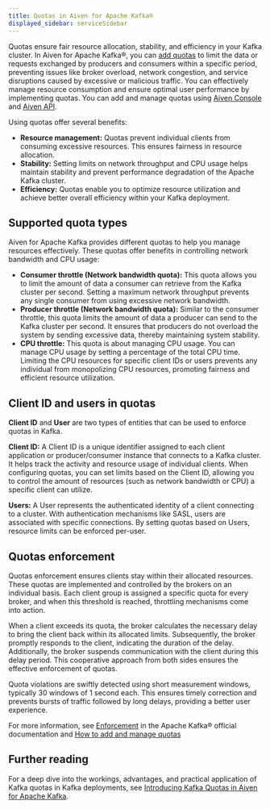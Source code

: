 ```yaml
---
title: Quotas in Aiven for Apache Kafka®
displayed_sidebar: serviceSidebar
---
```


Quotas ensure fair resource allocation, stability, and efficiency in your Kafka cluster.
In Aiven for Apache Kafka®, you can
[add quotas](/docs/products/kafka/howto/manage-quotas) to limit the data or requests
exchanged by producers and
consumers within a specific period, preventing issues like broker
overload, network congestion, and service disruptions caused by
excessive or malicious traffic. You can effectively manage resource
consumption and ensure optimal user performance by implementing quotas.
You can add and manage quotas using [Aiven
Console](https://console.aiven.io/) and [Aiven
API](https://api.aiven.io/doc/).

Using quotas offer several benefits:

-   **Resource management:** Quotas prevent individual clients from
    consuming excessive resources. This ensures fairness in resource
    allocation.
-   **Stability:** Setting limits on network throughput and CPU usage
    helps maintain stability and prevent performance degradation of the
    Apache Kafka cluster.
-   **Efficiency:** Quotas enable you to optimize resource utilization
    and achieve better overall efficiency within your Kafka deployment.

## Supported quota types

Aiven for Apache Kafka provides different quotas to help you manage
resources effectively. These quotas offer benefits in controlling
network bandwidth and CPU usage:

-   **Consumer throttle (Network bandwidth quota):** This quota allows
    you to limit the amount of data a consumer can retrieve from the
    Kafka cluster per second. Setting a maximum network throughput
    prevents any single consumer from using excessive network bandwidth.
-   **Producer throttle (Network bandwidth quota):** Similar to the
    consumer throttle, this quota limits the amount of data a producer
    can send to the Kafka cluster per second. It ensures that producers
    do not overload the system by sending excessive data, thereby
    maintaining system stability.
-   **CPU throttle:** This quota is about managing CPU usage. You can
    manage CPU usage by setting a percentage of the total CPU time.
    Limiting the CPU resources for specific client IDs or users prevents
    any individual from monopolizing CPU resources, promoting fairness
    and efficient resource utilization.

## Client ID and users in quotas

**Client ID** and **User** are two types of entities that can be used to
enforce quotas in Kafka.

**Client ID:** A Client ID is a unique identifier assigned to each
client application or producer/consumer instance that connects to a
Kafka cluster. It helps track the activity and resource usage of
individual clients. When configuring quotas, you can set limits based on
the Client ID, allowing you to control the amount of resources (such as
network bandwidth or CPU) a specific client can utilize.

**Users:** A User represents the authenticated identity of a client
connecting to a cluster. With authentication mechanisms like SASL, users
are associated with specific connections. By setting quotas based on
Users, resource limits can be enforced per-user.

## Quotas enforcement

Quotas enforcement ensures clients stay within their allocated
resources. These quotas are implemented and controlled by the brokers on
an individual basis. Each client group is assigned a specific quota for
every broker, and when this threshold is reached, throttling mechanisms
come into action.

When a client exceeds its quota, the broker calculates the necessary
delay to bring the client back within its allocated limits.
Subsequently, the broker promptly responds to the client, indicating the
duration of the delay. Additionally, the broker suspends communication
with the client during this delay period. This cooperative approach from
both sides ensures the effective enforcement of quotas.

Quota violations are swiftly detected using short measurement windows,
typically 30 windows of 1 second each. This ensures timely correction
and prevents bursts of traffic followed by long delays, providing a
better user experience.

For more information, see
[Enforcement](https://kafka.apache.org/documentation) in the Apache
Kafka® official documentation and
[How to add and manage quotas](/docs/products/kafka/howto/manage-quotas)

## Further reading

For a deep dive into the workings, advantages, and
practical application of Kafka quotas in Kafka deployments, see
[Introducing Kafka Quotas in Aiven for Apache Kafka](https://aiven.io/blog/introducing-kafka-quotas-in-aiven-for-apache-kafka).
